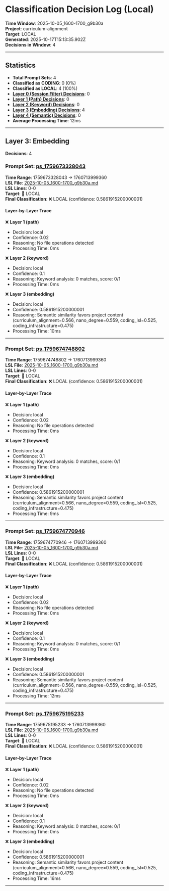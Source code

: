 # Classification Decision Log (Local)

**Time Window**: 2025-10-05_1600-1700_g9b30a<br>
**Project**: curriculum-alignment<br>
**Target**: LOCAL<br>
**Generated**: 2025-10-17T15:13:35.902Z<br>
**Decisions in Window**: 4

---

## Statistics

- **Total Prompt Sets**: 4
- **Classified as CODING**: 0 (0%)
- **Classified as LOCAL**: 4 (100%)
- **[Layer 0 (Session Filter) Decisions](#layer-0-session-filter)**: 0
- **[Layer 1 (Path) Decisions](#layer-1-path)**: 0
- **[Layer 2 (Keyword) Decisions](#layer-2-keyword)**: 0
- **[Layer 3 (Embedding) Decisions](#layer-3-embedding)**: 4
- **[Layer 4 (Semantic) Decisions](#layer-4-semantic)**: 0
- **Average Processing Time**: 12ms

---

## Layer 3: Embedding

**Decisions**: 4

### Prompt Set: [ps_1759673328043](../../history/2025-10-05_1600-1700_g9b30a.md#ps_1759673328043)

**Time Range**: 1759673328043 → 1760713999360<br>
**LSL File**: [2025-10-05_1600-1700_g9b30a.md](../../history/2025-10-05_1600-1700_g9b30a.md#ps_1759673328043)<br>
**LSL Lines**: 0-0<br>
**Target**: 📍 LOCAL<br>
**Final Classification**: ❌ LOCAL (confidence: 0.5861915200000001)

#### Layer-by-Layer Trace

❌ **Layer 1 (path)**
- Decision: local
- Confidence: 0.02
- Reasoning: No file operations detected
- Processing Time: 0ms

❌ **Layer 2 (keyword)**
- Decision: local
- Confidence: 0.1
- Reasoning: Keyword analysis: 0 matches, score: 0/1
- Processing Time: 0ms

❌ **Layer 3 (embedding)**
- Decision: local
- Confidence: 0.5861915200000001
- Reasoning: Semantic similarity favors project content (curriculum_alignment=0.566, nano_degree=0.559, coding_lsl=0.525, coding_infrastructure=0.475)
- Processing Time: 10ms

---

### Prompt Set: [ps_1759674748802](../../history/2025-10-05_1600-1700_g9b30a.md#ps_1759674748802)

**Time Range**: 1759674748802 → 1760713999360<br>
**LSL File**: [2025-10-05_1600-1700_g9b30a.md](../../history/2025-10-05_1600-1700_g9b30a.md#ps_1759674748802)<br>
**LSL Lines**: 0-0<br>
**Target**: 📍 LOCAL<br>
**Final Classification**: ❌ LOCAL (confidence: 0.5861915200000001)

#### Layer-by-Layer Trace

❌ **Layer 1 (path)**
- Decision: local
- Confidence: 0.02
- Reasoning: No file operations detected
- Processing Time: 0ms

❌ **Layer 2 (keyword)**
- Decision: local
- Confidence: 0.1
- Reasoning: Keyword analysis: 0 matches, score: 0/1
- Processing Time: 0ms

❌ **Layer 3 (embedding)**
- Decision: local
- Confidence: 0.5861915200000001
- Reasoning: Semantic similarity favors project content (curriculum_alignment=0.566, nano_degree=0.559, coding_lsl=0.525, coding_infrastructure=0.475)
- Processing Time: 9ms

---

### Prompt Set: [ps_1759674770946](../../history/2025-10-05_1600-1700_g9b30a.md#ps_1759674770946)

**Time Range**: 1759674770946 → 1760713999360<br>
**LSL File**: [2025-10-05_1600-1700_g9b30a.md](../../history/2025-10-05_1600-1700_g9b30a.md#ps_1759674770946)<br>
**LSL Lines**: 0-0<br>
**Target**: 📍 LOCAL<br>
**Final Classification**: ❌ LOCAL (confidence: 0.5861915200000001)

#### Layer-by-Layer Trace

❌ **Layer 1 (path)**
- Decision: local
- Confidence: 0.02
- Reasoning: No file operations detected
- Processing Time: 0ms

❌ **Layer 2 (keyword)**
- Decision: local
- Confidence: 0.1
- Reasoning: Keyword analysis: 0 matches, score: 0/1
- Processing Time: 0ms

❌ **Layer 3 (embedding)**
- Decision: local
- Confidence: 0.5861915200000001
- Reasoning: Semantic similarity favors project content (curriculum_alignment=0.566, nano_degree=0.559, coding_lsl=0.525, coding_infrastructure=0.475)
- Processing Time: 12ms

---

### Prompt Set: [ps_1759675195233](../../history/2025-10-05_1600-1700_g9b30a.md#ps_1759675195233)

**Time Range**: 1759675195233 → 1760713999360<br>
**LSL File**: [2025-10-05_1600-1700_g9b30a.md](../../history/2025-10-05_1600-1700_g9b30a.md#ps_1759675195233)<br>
**LSL Lines**: 0-0<br>
**Target**: 📍 LOCAL<br>
**Final Classification**: ❌ LOCAL (confidence: 0.5861915200000001)

#### Layer-by-Layer Trace

❌ **Layer 1 (path)**
- Decision: local
- Confidence: 0.02
- Reasoning: No file operations detected
- Processing Time: 0ms

❌ **Layer 2 (keyword)**
- Decision: local
- Confidence: 0.1
- Reasoning: Keyword analysis: 0 matches, score: 0/1
- Processing Time: 0ms

❌ **Layer 3 (embedding)**
- Decision: local
- Confidence: 0.5861915200000001
- Reasoning: Semantic similarity favors project content (curriculum_alignment=0.566, nano_degree=0.559, coding_lsl=0.525, coding_infrastructure=0.475)
- Processing Time: 16ms

---

